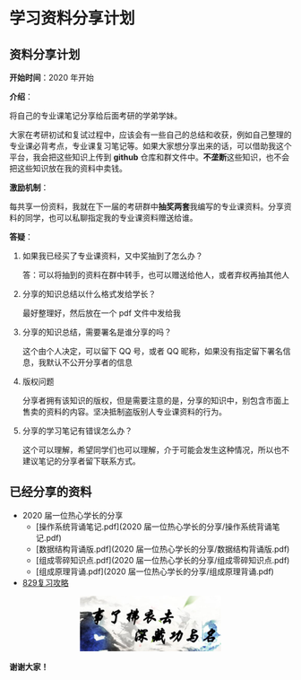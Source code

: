 # 学习资料分享计划

## 资料分享计划

**开始时间**：2020 年开始

**介绍**：

将自己的专业课笔记分享给后面考研的学弟学妹。

大家在考研初试和复试过程中，应该会有一些自己的总结和收获，例如自己整理的专业课必背考点，专业课复习笔记等。如果大家想分享出来的话，可以借助我这个平台，我会把这些知识上传到 **github** 仓库和群文件中。**不垄断**这些知识，也不会把这些知识放在我的资料中卖钱。

**激励机制**：

每共享一份资料，我就在下一届的考研群中**抽奖两套**我编写的专业课资料。分享资料的同学，也可以私聊指定我的专业课资料赠送给谁。

**答疑**：

1. 如果我已经买了专业课资料，又中奖抽到了怎么办？

   答：可以将抽到的资料在群中转手，也可以赠送给他人，或者弃权再抽其他人

2. 分享的知识总结以什么格式发给学长？

   最好整理好，然后放在一个 pdf 文件中发给我

3. 分享的知识总结，需要署名是谁分享的吗？

   这个由个人决定，可以留下 QQ 号，或者 QQ 昵称，如果没有指定留下署名信息，我默认不公开分享者的信息

4. 版权问题

   分享者拥有该知识的版权，但是需要注意的是，分享的知识中，别包含市面上售卖的资料的内容。坚决抵制盗版别人专业课资料的行为。
   
5. 分享的学习笔记有错误怎么办？

   这个可以理解，希望同学们也可以理解，介于可能会发生这种情况，所以也不建议笔记的分享者留下联系方式。

## 已经分享的资料

* 2020 届一位热心学长的分享
  * [操作系统背诵笔记.pdf](2020 届一位热心学长的分享/操作系统背诵笔记.pdf)
  * [数据结构背诵版.pdf](2020 届一位热心学长的分享/数据结构背诵版.pdf)
  * [组成零碎知识点.pdf](2020 届一位热心学长的分享/组成零碎知识点.pdf)
  * [组成原理背诵.pdf](2020 届一位热心学长的分享/组成原理背诵.pdf)
* [829复习攻略](829复习攻略-2020届初试第四名跨专业学长编写.pdf)

<div align="center">
    <a >
    	<img src="assets/image-20200422173126955.png" width=50% height=50% />
    </a>
</div>

**谢谢大家！**